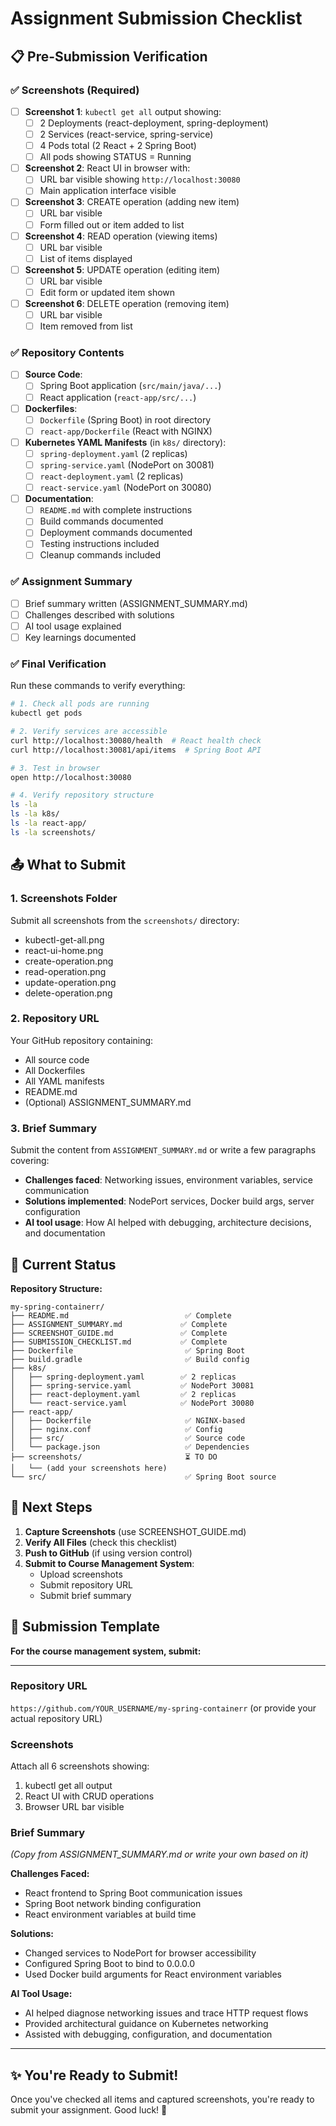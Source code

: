 # Assignment Submission Checklist

## 📋 Pre-Submission Verification

### ✅ Screenshots (Required)

- [ ] **Screenshot 1**: `kubectl get all` output showing:
  - [ ] 2 Deployments (react-deployment, spring-deployment)
  - [ ] 2 Services (react-service, spring-service)
  - [ ] 4 Pods total (2 React + 2 Spring Boot)
  - [ ] All pods showing STATUS = Running
  
- [ ] **Screenshot 2**: React UI in browser with:
  - [ ] URL bar visible showing `http://localhost:30080`
  - [ ] Main application interface visible
  
- [ ] **Screenshot 3**: CREATE operation (adding new item)
  - [ ] URL bar visible
  - [ ] Form filled out or item added to list
  
- [ ] **Screenshot 4**: READ operation (viewing items)
  - [ ] URL bar visible
  - [ ] List of items displayed
  
- [ ] **Screenshot 5**: UPDATE operation (editing item)
  - [ ] URL bar visible
  - [ ] Edit form or updated item shown
  
- [ ] **Screenshot 6**: DELETE operation (removing item)
  - [ ] URL bar visible
  - [ ] Item removed from list

### ✅ Repository Contents

- [ ] **Source Code**:
  - [ ] Spring Boot application (`src/main/java/...`)
  - [ ] React application (`react-app/src/...`)
  
- [ ] **Dockerfiles**:
  - [ ] `Dockerfile` (Spring Boot) in root directory
  - [ ] `react-app/Dockerfile` (React with NGINX)
  
- [ ] **Kubernetes YAML Manifests** (in `k8s/` directory):
  - [ ] `spring-deployment.yaml` (2 replicas)
  - [ ] `spring-service.yaml` (NodePort on 30081)
  - [ ] `react-deployment.yaml` (2 replicas)
  - [ ] `react-service.yaml` (NodePort on 30080)
  
- [ ] **Documentation**:
  - [ ] `README.md` with complete instructions
  - [ ] Build commands documented
  - [ ] Deployment commands documented
  - [ ] Testing instructions included
  - [ ] Cleanup commands included

### ✅ Assignment Summary

- [ ] Brief summary written (ASSIGNMENT_SUMMARY.md)
- [ ] Challenges described with solutions
- [ ] AI tool usage explained
- [ ] Key learnings documented

### ✅ Final Verification

Run these commands to verify everything:

```bash
# 1. Check all pods are running
kubectl get pods

# 2. Verify services are accessible
curl http://localhost:30080/health  # React health check
curl http://localhost:30081/api/items  # Spring Boot API

# 3. Test in browser
open http://localhost:30080

# 4. Verify repository structure
ls -la
ls -la k8s/
ls -la react-app/
ls -la screenshots/
```

## 📤 What to Submit

### 1. Screenshots Folder
Submit all screenshots from the `screenshots/` directory:
- kubectl-get-all.png
- react-ui-home.png
- create-operation.png
- read-operation.png
- update-operation.png
- delete-operation.png

### 2. Repository URL
Your GitHub repository containing:
- All source code
- All Dockerfiles
- All YAML manifests
- README.md
- (Optional) ASSIGNMENT_SUMMARY.md

### 3. Brief Summary
Submit the content from `ASSIGNMENT_SUMMARY.md` or write a few paragraphs covering:
- **Challenges faced**: Networking issues, environment variables, service communication
- **Solutions implemented**: NodePort services, Docker build args, server configuration
- **AI tool usage**: How AI helped with debugging, architecture decisions, and documentation

## 🎯 Current Status

**Repository Structure:**
```
my-spring-containerr/
├── README.md                          ✅ Complete
├── ASSIGNMENT_SUMMARY.md             ✅ Complete
├── SCREENSHOT_GUIDE.md               ✅ Complete
├── SUBMISSION_CHECKLIST.md           ✅ Complete
├── Dockerfile                         ✅ Spring Boot
├── build.gradle                       ✅ Build config
├── k8s/
│   ├── spring-deployment.yaml        ✅ 2 replicas
│   ├── spring-service.yaml           ✅ NodePort 30081
│   ├── react-deployment.yaml         ✅ 2 replicas
│   └── react-service.yaml            ✅ NodePort 30080
├── react-app/
│   ├── Dockerfile                     ✅ NGINX-based
│   ├── nginx.conf                     ✅ Config
│   ├── src/                           ✅ Source code
│   └── package.json                   ✅ Dependencies
├── screenshots/                       ⏳ TO DO
│   └── (add your screenshots here)
└── src/                               ✅ Spring Boot source
```

## 🚀 Next Steps

1. **Capture Screenshots** (use SCREENSHOT_GUIDE.md)
2. **Verify All Files** (check this checklist)
3. **Push to GitHub** (if using version control)
4. **Submit to Course Management System**:
   - Upload screenshots
   - Submit repository URL
   - Submit brief summary

## 📝 Submission Template

**For the course management system, submit:**

---

### Repository URL
`https://github.com/YOUR_USERNAME/my-spring-containerr`
(or provide your actual repository URL)

### Screenshots
Attach all 6 screenshots showing:
1. kubectl get all output
2. React UI with CRUD operations
3. Browser URL bar visible

### Brief Summary
*(Copy from ASSIGNMENT_SUMMARY.md or write your own based on it)*

**Challenges Faced:**
- React frontend to Spring Boot communication issues
- Spring Boot network binding configuration
- React environment variables at build time

**Solutions:**
- Changed services to NodePort for browser accessibility
- Configured Spring Boot to bind to 0.0.0.0
- Used Docker build arguments for React environment variables

**AI Tool Usage:**
- AI helped diagnose networking issues and trace HTTP request flows
- Provided architectural guidance on Kubernetes networking
- Assisted with debugging, configuration, and documentation

---

## ✨ You're Ready to Submit!

Once you've checked all items and captured screenshots, you're ready to submit your assignment. Good luck! 🎉

